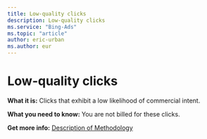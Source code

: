 ```yaml
---
title: Low-quality clicks
description: Low-quality clicks
ms.service: "Bing-Ads"
ms.topic: "article"
author: eric-urban
ms.author: eur
---
```


# Low-quality clicks

**What it is:**    Clicks that exhibit a low likelihood of commercial intent.

**What you need to know:** You are not billed for these clicks.

**Get more info:**    [Description of Methodology](https://go.microsoft.com/fwlink?LinkId=550982)


